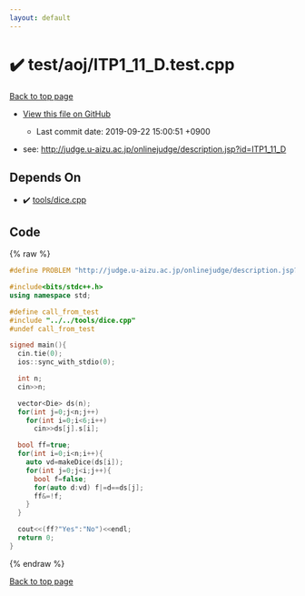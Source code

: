 ```yaml
---
layout: default
---
```


<!-- mathjax config similar to math.stackexchange -->
<script type="text/javascript" async
  src="https://cdnjs.cloudflare.com/ajax/libs/mathjax/2.7.5/MathJax.js?config=TeX-MML-AM_CHTML">
</script>
<script type="text/x-mathjax-config">
  MathJax.Hub.Config({
    TeX: { equationNumbers: { autoNumber: "AMS" }},
    tex2jax: {
      inlineMath: [ ['$','$'] ],
      processEscapes: true
    },
    "HTML-CSS": { matchFontHeight: false },
    displayAlign: "left",
    displayIndent: "2em"
  });
</script>

<script type="text/javascript" src="https://cdnjs.cloudflare.com/ajax/libs/jquery/3.4.1/jquery.min.js"></script>
<script src="https://cdn.jsdelivr.net/npm/jquery-balloon-js@1.1.2/jquery.balloon.min.js" integrity="sha256-ZEYs9VrgAeNuPvs15E39OsyOJaIkXEEt10fzxJ20+2I=" crossorigin="anonymous"></script>
<script type="text/javascript" src="../../../assets/js/copy-button.js"></script>
<link rel="stylesheet" href="../../../assets/css/copy-button.css" />


# :heavy_check_mark: test/aoj/ITP1_11_D.test.cpp
<a href="../../../index.html">Back to top page</a>

* <a href="{{ site.github.repository_url }}/blob/master/test/aoj/ITP1_11_D.test.cpp">View this file on GitHub</a>
    - Last commit date: 2019-09-22 15:00:51 +0900


* see: <a href="http://judge.u-aizu.ac.jp/onlinejudge/description.jsp?id=ITP1_11_D">http://judge.u-aizu.ac.jp/onlinejudge/description.jsp?id=ITP1_11_D</a>


## Depends On
* :heavy_check_mark: <a href="../../../library/tools/dice.cpp.html">tools/dice.cpp</a>


## Code
{% raw %}
```cpp
#define PROBLEM "http://judge.u-aizu.ac.jp/onlinejudge/description.jsp?id=ITP1_11_D"

#include<bits/stdc++.h>
using namespace std;

#define call_from_test
#include "../../tools/dice.cpp"
#undef call_from_test

signed main(){
  cin.tie(0);
  ios::sync_with_stdio(0);

  int n;
  cin>>n;

  vector<Die> ds(n);
  for(int j=0;j<n;j++)
    for(int i=0;i<6;i++)
      cin>>ds[j].s[i];

  bool ff=true;
  for(int i=0;i<n;i++){
    auto vd=makeDice(ds[i]);
    for(int j=0;j<i;j++){
      bool f=false;
      for(auto d:vd) f|=d==ds[j];
      ff&=!f;
    }
  }

  cout<<(ff?"Yes":"No")<<endl;
  return 0;
}

```
{% endraw %}

<a href="../../../index.html">Back to top page</a>

